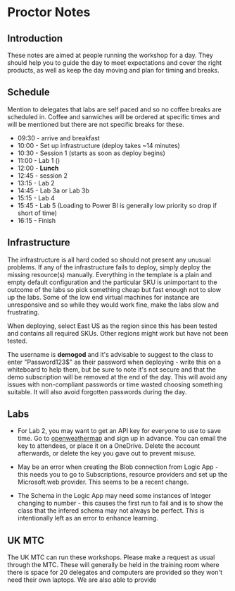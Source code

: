 # Proctor Notes

## Introduction

These notes are aimed at people running the workshop for a day. They should help you to guide the day to meet expectations and cover the right products, as well as keep the day moving and plan for timing and breaks.

## Schedule

Mention to delegates that labs are self paced and so no coffee breaks are scheduled in. Coffee and sanwiches will be ordered at specific times and will be mentioned but there are not specific breaks for these.

* 09:30 - arrive and breakfast
* 10:00 - Set up infrastructure (deploy takes ~14 minutes)
* 10:30 - Session 1 (starts as soon as deploy begins)
* 11:00 - Lab 1 ()
* 12:00 - **Lunch**
* 12:45 - session 2
* 13:15 - Lab 2
* 14:45 - Lab 3a or Lab 3b
* 15:15 - Lab 4
* 15:45 - Lab 5 (Loading to Power BI is generally low priority so drop if short of time)
* 16:15 - Finish

## Infrastructure

The infrastructure is all hard coded so should not present any unusual problems. If any of the infrastructure fails to deploy, simply deploy the missing resource(s) manually. Everything in the template is a plain and empty default configuration and the particular SKU is unimportant to the outcome of the labs so pick something cheap but fast enough not to slow up the labs. Some of the low end virtual machines for instance are unresponsive and so while they would work fine, make the labs slow and frustrating.

When deploying, select East US as the region since this has been tested and contains all required SKUs. Other regions might work but have not been tested.

The username is **demogod** and it's advisable to suggest to the class to enter "Password123$" as their password when deploying - write this on a whiteboard to help them, but be sure to note it's not secure and that the demo subscription will be removed at the end of the day. This will avoid any issues with non-compliant passwords or time wasted choosing something suitable. It will also avoid forgotten passwords during the day.

## Labs

* For Lab 2, you may want to get an API key for everyone to use to save time. Go to [openweathermap](https://openweathermap.org) and sign up in advance. You can email the key to attendees, or place it on a OneDrive. Delete the account afterwards, or delete the key you gave out to prevent misuse.

* May be an error when creating the Blob connection from Logic App - this needs you to go to Subscriptions, resource providers and set up the Microsoft.web provider. This seems to be a recent change.

* The Schema in the Logic App may need some instances of Integer changing to number - this causes the first run to fail and is to show the class that the infered schema may not always be perfect. This is intentionally left as an error to enhance learning.

## UK MTC

The UK MTC can run these workshops. Please make a request as usual through the MTC. These will generally be held in the training room where there is space for 20 delegates and computers are provided so they won't need their own laptops. We are also able to provide 